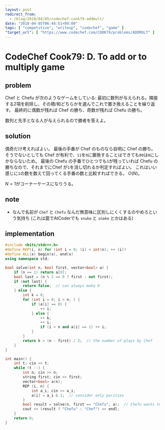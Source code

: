 ```yaml
---
layout: post
redirect_from:
  - /blog/2018/04/05/codechef-cook79-addmult/
date: "2018-04-05T06:48:51+09:00"
tags: [ "competitive", "writeup", "codechef", "game" ]
"target_url": [ "https://www.codechef.com/COOK79/problems/ADDMULT" ]
---
```


# CodeChef Cook79: D. To add or to multiply game

## problem

Chef と Chefu が次のようなゲームをしている:
最初に数列が与えられる。隣接する2項を削除し、その積/和どちらかを選んでこれで置き換えることを繰り返す。
最終的に偶数が残れば Chef の勝ち、奇数が残れば Chefu の勝ち。

数列と先手となる人が与えられるので勝者を答えよ。

## solution

偶奇だけ考えればよい。
最後の手番が Chef のものなら自明に Chef の勝ち。
そうでないとしても Chef が有利で、`11`を`0`に置換することはできても`00`は`0`にしかならないため。
最後の Chefu の手番でひとつでも`1`が残っていれば Chefu の勝ちなので、それまでにChef が`1`を消し切れるか判定すればよい。
これはいい感じに`1`の数を数えて回ってくる手番の数と比較すればできる。
$O(N)$。

$N = 1$がコーナーケースになりうる。

## note

-   なんで名前が `Chef` と `Chefu` なんだ無意味に区別しにくくするのやめろという気持ち (これは罠でAtCoderでも `snuke` と `snake` とかはある)

## implementation

``` c++
#include <bits/stdc++.h>
#define REP(i, n) for (int i = 0; (i) < int(n); ++ (i))
#define ALL(x) begin(x), end(x)
using namespace std;

bool solve(int n, bool first, vector<bool> a) {
    if (n == 1) return a[0];
    bool last = (n % 2 == 0 ? first : not first);
    if (not last) {
        return false;  // can always make 0
    } else {
        int k = 0;
        for (int i = 0; i < n; ) {
            if (a[i] == 0) {
                ++ i;
            } else {
                ++ k;
                ++ i;
                if (i < n and a[i] == 1) ++ i;
            }
        }
        return k > (n - first) / 2;  // the number of plays by Chef
    }
}

int main() {
    int t; cin >> t;
    while (t --) {
        int n; cin >> n;
        string first; cin >> first;
        vector<bool> a(n);
        REP (i, n) {
            int a_i; cin >> a_i;
            a[i] = a_i & 1;  // consider only parities
        }
        bool result = solve(n, first == "Chefu", a);  // Chefu wants to make 1
        cout << (result ? "Chefu" : "Chef") << endl;
    }
    return 0;
}
```
